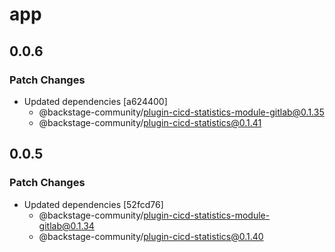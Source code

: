 # app

## 0.0.6

### Patch Changes

- Updated dependencies [a624400]
  - @backstage-community/plugin-cicd-statistics-module-gitlab@0.1.35
  - @backstage-community/plugin-cicd-statistics@0.1.41

## 0.0.5

### Patch Changes

- Updated dependencies [52fcd76]
  - @backstage-community/plugin-cicd-statistics-module-gitlab@0.1.34
  - @backstage-community/plugin-cicd-statistics@0.1.40
